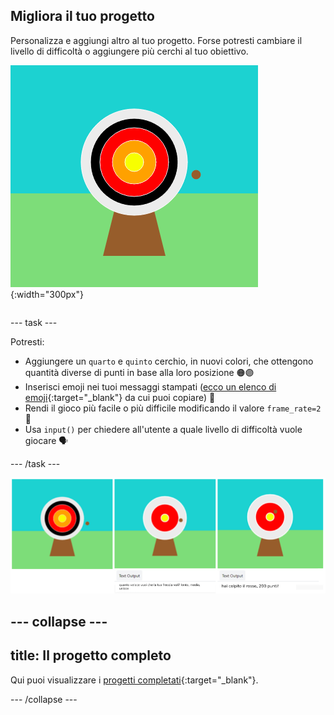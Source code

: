 ## Migliora il tuo progetto

<div style="display: flex; flex-wrap: wrap">
<div style="flex-basis: 200px; flex-grow: 1; margin-right: 15px;">
Personalizza e aggiungi altro al tuo progetto. Forse potresti cambiare il livello di difficoltà o aggiungere più cerchi al tuo obiettivo.
</div>
<div>

![L'area di output che mostra un bersaglio con cinque cerchi.](images/five_circles.png){:width="300px"}

</div>
</div>

--- task ---

Potresti:

+ Aggiungere un `quarto` e `quinto` cerchio, in nuovi colori, che ottengono quantità diverse di punti in base alla loro posizione 🟠🟣
+ Inserisci emoji nei tuoi messaggi stampati ([ecco un elenco di emoji](https://unicode.org/emoji/charts/full-emoji-list.html){:target="_blank"} da cui puoi copiare) 🎯
+ Rendi il gioco più facile o più difficile modificando il valore `frame_rate=2`💨
+ Usa `input()` per chiedere all'utente a quale livello di difficoltà vuole giocare 🗣️

--- /task ---

![Tre idee di progetto, una con cinque cerchi, una con una domanda di inserimento del livello di difficoltà e una con emoji nel messaggio dei punti.](images/upgrade-ideas.png)

--- collapse ---
---
title: Il progetto completo
---

Qui puoi visualizzare i [progetti completati](https://editor.raspberrypi.org/projects/target-practice-solution){:target="_blank"}.

--- /collapse ---
